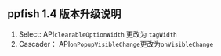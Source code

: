 ## ppfish 1.4 版本升级说明

1. Select: API`clearableOptionWidth` 更改为 `tagWidth`
2. Cascader： API`onPopupVisibleChange`更改为`onVisibleChange`
